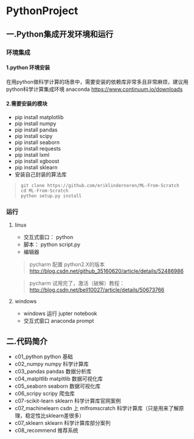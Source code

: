 # PythonProject

## 一.Python集成开发环境和运行
### 环境集成
#### 1.python 环境安装
在用python做科学计算的场景中，需要安装的依赖库非常多且非常麻烦，建议用python科学计算集成环境 anaconda
https://www.continuum.io/downloads

#### 2.需要安装的模块
*  pip install matplotlib
*  pip install numpy
*  pip install pandas
*  pip install scipy
*  pip install seaborn 
*  pip install requests
*  pip install lxml
*  pip install xgboost
*  pip install sklearn
*  安装自己封装的算法库
  >     git clone https://github.com/eriklindernoren/ML-From-Scratch
  >     cd ML-From-Scratch
  >     python setup.py install


### 运行
1.  linux
     * 交互式窗口： python
     * 脚本： python script.py
     * 编辑器  
     > pycharm   配置 python2.X的版本 
      http://blog.csdn.net/github_35160620/article/details/52486986
     
     > pycharm  试用完了，激活（破解）教程： 
     http://blog.csdn.net/bell10027/article/details/50673766
  
2.  windows 
    * windows 运行  jupter  notebook
    * 交互式窗口  anaconda prompt   
   
## 二.代码简介
* c01_python          python 基础
* c02_numpy           numpy 科学计算库
* c03_pandas          pandas 数据分析库
* c04_matpltlib       matpltlib 数据可视化库
* c05_seaborn         seaborn 数据可视化库
* c06_scripy          scripy 爬虫库
* c07-scikit-learn    sklearn 科学计算库官网案例
* c07_machinelearn    csdn 上 mlfromscratch 科学计算库（只是用来了解原理，稳定性比sklearn差很多）
* c07_sklearn         sklearn 科学计算库部分案列
* c08_recommend       推荐系统

